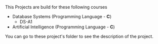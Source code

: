 This Projects are build for these following courses 

* Database Systems (Programming Language - **C**)
	* DS-A1 
* Artificial Intelligence (Programming Language - **C**)

You can go to these project's folder to see the description of the project.

